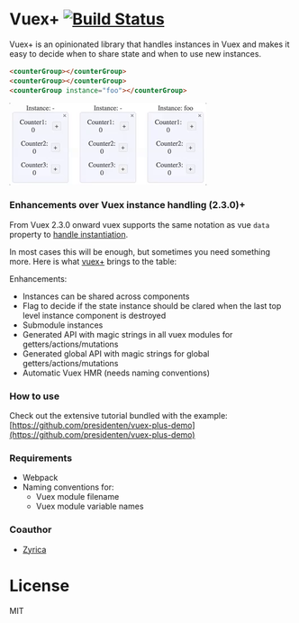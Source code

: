 # Vuex+ [![Build Status](https://travis-ci.org/presidenten/vuex-plus.svg?branch=master)](https://travis-ci.org/presidenten/vuex-plus)
Vuex+ is an opinionated library that handles instances in Vuex and makes it easy to decide when to share state and when to use new instances.
```html
<counterGroup></counterGroup>
<counterGroup></counterGroup>
<counterGroup instance="foo"></counterGroup>
```
![piri](./docs/instances.gif)

### Enhancements over Vuex instance handling (2.3.0)+
From Vuex 2.3.0 onward vuex supports the same notation as vue `data` property to [handle instantiation](https://vuex.vuejs.org/en/modules.html).

In most cases this will be enough, but sometimes you need something more. Here is what [vuex+](https://github.com/presidenten/vuex-plus) brings to the table:

Enhancements:
- Instances can be shared across components
- Flag to decide if the state instance should be clared when the last top level instance component is destroyed
- Submodule instances
- Generated API with magic strings in all vuex modules for getters/actions/mutations
- Generated global API with magic strings for global getters/actions/mutations
- Automatic Vuex HMR (needs naming conventions)

### How to use
Check out the extensive tutorial bundled with the example:
[https://github.com/presidenten/vuex-plus-demo](https://github.com/presidenten/vuex-plus-demo)

### Requirements
- Webpack
- Naming conventions for:
  - Vuex module filename
  - Vuex module variable names

### Coauthor
- [Zyrica](https://github.com/zyrica)

# License
MIT
